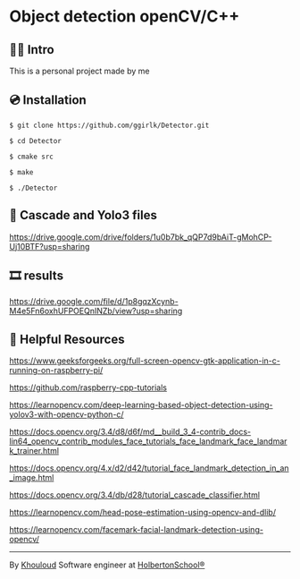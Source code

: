# Object detection openCV/C++

## 👩‍💻 Intro
This is a personal project made by me

## 💿 Installation

`$ git clone https://github.com/ggirlk/Detector.git`

`$ cd Detector`

`$ cmake src`

`$ make`

`$ ./Detector`

## 🧠 Cascade and Yolo3 files

https://drive.google.com/drive/folders/1u0b7bk_qQP7d9bAiT-gMohCP-Uj10BTF?usp=sharing

## 🎞 results

https://drive.google.com/file/d/1p8gqzXcynb-M4e5Fn6oxhUFPOEQnINZb/view?usp=sharing

## 📜 Helpful Resources

https://www.geeksforgeeks.org/full-screen-opencv-gtk-application-in-c-running-on-raspberry-pi/

https://github.com/raspberry-cpp-tutorials

https://learnopencv.com/deep-learning-based-object-detection-using-yolov3-with-opencv-python-c/

https://docs.opencv.org/3.4/d8/d6f/md__build_3_4-contrib_docs-lin64_opencv_contrib_modules_face_tutorials_face_landmark_face_landmark_trainer.html

https://docs.opencv.org/4.x/d2/d42/tutorial_face_landmark_detection_in_an_image.html

https://docs.opencv.org/3.4/db/d28/tutorial_cascade_classifier.html

https://learnopencv.com/head-pose-estimation-using-opencv-and-dlib/

https://learnopencv.com/facemark-facial-landmark-detection-using-opencv/


<hr>

By [Khouloud](https://www.linkedin.com/in/khouloud-alkhammassi-3a9078129) Software engineer at [HolbertonSchool®️](https://www.holbertonschool.com)
